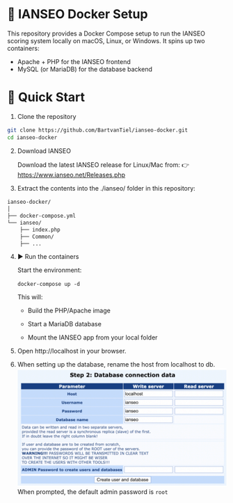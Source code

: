 # 🏹 IANSEO Docker Setup

This repository provides a Docker Compose setup to run the IANSEO
scoring system locally on macOS, Linux, or Windows.
It spins up two containers:

- Apache + PHP for the IANSEO frontend
- MySQL (or MariaDB) for the database backend

# 🚀 Quick Start
1. Clone the repository
```bash
git clone https://github.com/BartvanTiel/ianseo-docker.git
cd ianseo-docker
```

2. Download IANSEO

    Download the latest IANSEO release for Linux/Mac from:
👉 https://www.ianseo.net/Releases.php

3. Extract the contents into the ./ianseo/ folder in this repository:
```
ianseo-docker/
│
├── docker-compose.yml
└── ianseo/
    ├── index.php
    ├── Common/
    ├── ...
```

4. ▶️ Run the containers

    Start the environment:

    `docker-compose up -d`


    This will:

    - Build the PHP/Apache image

    - Start a MariaDB database

    - Mount the IANSEO app from your local folder


5. Open http://localhost in your browser.

6. When setting up the database, rename the host from localhost to db.
![alt text](image.png)
When prompted, the default admin password is `root`